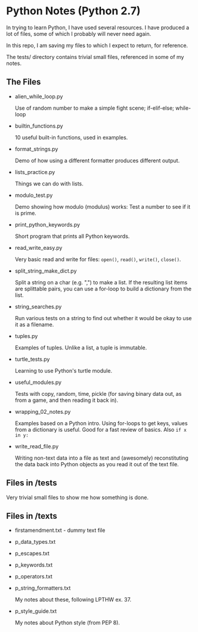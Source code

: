 Python Notes (Python 2.7)
=========================

In trying to learn Python, I have used several resources. I have produced a lot of files, some of which I probably will never need again.

In this repo, I am saving my files to which I expect to return, for reference.

The tests/ directory contains trivial small files, referenced in some of my notes.

## The Files

* alien_while_loop.py

  Use of random number to make a simple fight scene; if-elif-else; while-loop

* builtin_functions.py

  10 useful built-in functions, used in examples.

* format_strings.py

  Demo of how using a different formatter produces different output.

* lists_practice.py

  Things we can do with lists.

* modulo_test.py

  Demo showing how modulo (modulus) works: Test a number to see if it is prime.

* print_python_keywords.py

  Short program that prints all Python keywords.

* read_write_easy.py

  Very basic read and write for files: `open()`, `read()`, `write()`, `close()`.

* split_string_make_dict.py

  Split a string on a char (e.g. ",") to make a list. If the resulting list
  items are splittable pairs, you can use a for-loop to build a dictionary
  from the list.

* string_searches.py

  Run various tests on a string to find out whether it would be okay
  to use it as a filename.

* tuples.py

  Examples of tuples. Unlike a list, a tuple is immutable.

* turtle_tests.py

  Learning to use Python's turtle module.

* useful_modules.py

  Tests with copy, random, time, pickle (for saving binary data out, as from a game, and then reading it back in).

* wrapping_02_notes.py

  Examples based on a Python intro. Using for-loops to get keys, values from a dictionary is useful. Good for a fast review of basics. Also `if x in y:`

* write_read_file.py

  Writing non-text data into a file as text and (awesomely) reconstituting
  the data back into Python objects as you read it out of the text file.

## Files in /tests

Very trivial small files to show me how something is done.

## Files in /texts

* firstamendment.txt - dummy text file

* p_data_types.txt
* p_escapes.txt
* p_keywords.txt
* p_operators.txt
* p_string_formatters.txt


  My notes about these, following LPTHW ex. 37.

* p_style_guide.txt


  My notes about Python style (from PEP 8).
